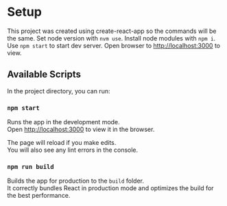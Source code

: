 # Setup

This project was created using create-react-app so the commands will be the same.
Set node version with `nvm use`.
Install node modules with `npm i`.
Use `npm start` to start dev server.
Open browser to [http://localhost:3000](http://localhost:3000) to view.

## Available Scripts

In the project directory, you can run:

### `npm start`

Runs the app in the development mode.\
Open [http://localhost:3000](http://localhost:3000) to view it in the browser.

The page will reload if you make edits.\
You will also see any lint errors in the console.

### `npm run build`

Builds the app for production to the `build` folder.\
It correctly bundles React in production mode and optimizes the build for the best performance.
